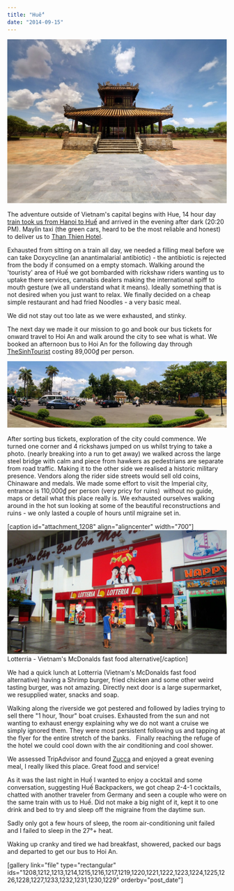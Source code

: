 ```yaml
---
title: "Huế"
date: "2014-09-15"
---
```


![PANO_20140914_120057](images/PANO_20140914_120057-1024x762.jpg)

The adventure outside of Vietnam's capital begins with Hue, 14 hour day [train took us from Hanoi to Huế](http://gonetraveling.me/2014/09/train-from-hanoi-to-hue/ "Train from Hanoi to Hué") and arrived in the evening after dark (20:20 PM). Maylin taxi (the green cars, heard to be the most reliable and honest) to deliver us to [Than Thien Hotel](http://gonetraveling.me/2014/09/than-thien-hotel-friendly-hotel/ "Than Thien Hotel – Friendly Hotel").

Exhausted from sitting on a train all day, we needed a filling meal before we can take Doxycycline (an anantimalarial antibiotic) - the antibiotic is rejected from the body if consumed on a empty stomach. Walking around the 'touristy' area of Huế we got bombarded with rickshaw riders wanting us to uptake there services, cannabis dealers making the international spiff to mouth gesture (we all understand what it means). Ideally something that is not desired when you just want to relax. We finally decided on a cheap simple restaurant and had fried Noodles - a very basic meal.

We did not stay out too late as we were exhausted, and stinky.

The next day we made it our mission to go and book our bus tickets for onward travel to Hoi An and walk around the city to see what is what. We booked an afternoon bus to Hoi An for the following day through [TheSinhTourist](https://www.thesinhtourist.vn/bus/hu/vc-huha-08/hue-hoi-an) costing 89,000₫ per person.

![](images/PANO_20140914_112718-1024x309.jpg)

After sorting bus tickets, exploration of the city could commence. We turned one corner and 4 rickshaws jumped on us whilst trying to take a photo. (nearly breaking into a run to get away) we walked across the large steel bridge with calm and piece from hawkers as pedestrians are separate from road traffic. Making it to the other side we realised a historic military presence. Vendors along the rider side streets would sell old coins, Chinaware and medals. We made some effort to visit the Imperial city, entrance is 110,000₫ per person (very pricy for ruins)  without no guide, maps or detail what this place really is. We exhausted ourselves walking around in the hot sun looking at some of the beautiful reconstructions and ruins - we only lasted a couple of hours until migraine set in.

\[caption id="attachment\_1208" align="aligncenter" width="700"\]![](images/IMG_4934-1024x575.jpg) Lotterria - Vietnam's McDonalds fast food alternative\[/caption\]

We had a quick lunch at Lotterria (Vietnam's McDonalds fast food alternative) having a Shrimp burger, fried chicken and some other weird tasting burger, was not amazing. Directly next door is a large supermarket, we resupplied water, snacks and soap.

Walking along the riverside we got pestered and followed by ladies trying to sell there "1 hour, 1hour" boat cruises. Exhausted from the sun and not wanting to exhaust energy explaining why we do not want a cruise we simply ignored them. They were most persistent following us and tapping at the flyer for the entire stretch of the banks.   Finally reaching the refuge of the hotel we could cool down with the air conditioning and cool shower.

We assessed TripAdvisor and found [Zucca](http://gonetraveling.me/2014/09/zucca/ "Zucca") and enjoyed a great evening meal, I really liked this place. Great food and service!

As it was the last night in Huế I wanted to enjoy a cocktail and some conversation, suggesting Huế Backpackers, we got cheap 2-4-1 cocktails, chatted with another traveler from Germany and seen a couple who were on the same train with us to Huế. Did not make a big night of it, kept it to one drink and bed to try and sleep off the migraine from the daytime sun.

Sadly only got a few hours of sleep, the room air-conditioning unit failed and I failed to sleep in the 27°+ heat.

Waking up cranky and tired we had breakfast, showered, packed our bags and departed to get our bus to Hoi An.

\[gallery link="file" type="rectangular" ids="1208,1212,1213,1214,1215,1216,1217,1219,1220,1221,1222,1223,1224,1225,1226,1228,1227,1233,1232,1231,1230,1229" orderby="post\_date"\]
